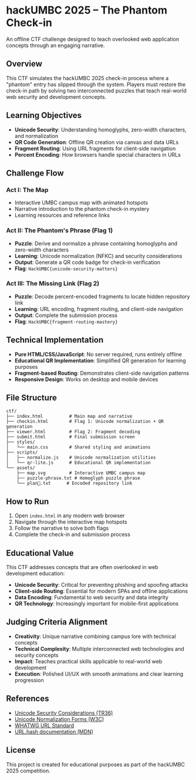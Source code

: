 # hackUMBC 2025 – The Phantom Check‑in

An offline CTF challenge designed to teach overlooked web application concepts through an engaging narrative.

## Overview

This CTF simulates the hackUMBC 2025 check-in process where a "phantom" entry has slipped through the system. Players must restore the check-in path by solving two interconnected puzzles that teach real-world web security and development concepts.

## Learning Objectives

- **Unicode Security**: Understanding homoglyphs, zero-width characters, and normalization
- **QR Code Generation**: Offline QR creation via canvas and data URLs
- **Fragment Routing**: Using URL fragments for client-side navigation
- **Percent Encoding**: How browsers handle special characters in URLs

## Challenge Flow

### Act I: The Map
- Interactive UMBC campus map with animated hotspots
- Narrative introduction to the phantom check-in mystery
- Learning resources and reference links

### Act II: The Phantom's Phrase (Flag 1)
- **Puzzle**: Derive and normalize a phrase containing homoglyphs and zero-width characters
- **Learning**: Unicode normalization (NFKC) and security considerations
- **Output**: Generate a QR code badge for check-in verification
- **Flag**: `HackUMBC{unicode-security-matters}`

### Act III: The Missing Link (Flag 2)
- **Puzzle**: Decode percent-encoded fragments to locate hidden repository link
- **Learning**: URL encoding, fragment routing, and client-side navigation
- **Output**: Complete the submission process
- **Flag**: `HackUMBC{fragment-routing-mastery}`

## Technical Implementation

- **Pure HTML/CSS/JavaScript**: No server required, runs entirely offline
- **Educational QR Implementation**: Simplified QR generation for learning purposes
- **Fragment-based Routing**: Demonstrates client-side navigation patterns
- **Responsive Design**: Works on desktop and mobile devices

## File Structure

```
ctf/
├── index.html          # Main map and narrative
├── checkin.html        # Flag 1: Unicode normalization + QR generation
├── viewer.html         # Flag 2: Fragment decoding
├── submit.html         # Final submission screen
├── styles/
│   └── main.css        # Shared styling and animations
├── scripts/
│   ├── normalize.js    # Unicode normalization utilities
│   └── qr-lite.js      # Educational QR implementation
└── assets/
    ├── map.svg         # Interactive UMBC campus map
    ├── puzzle-phrase.txt # Homoglyph puzzle phrase
    └── plan📝.txt      # Encoded repository link
```

## How to Run

1. Open `index.html` in any modern web browser
2. Navigate through the interactive map hotspots
3. Follow the narrative to solve both flags
4. Complete the check-in and submission process

## Educational Value

This CTF addresses concepts that are often overlooked in web development education:

- **Unicode Security**: Critical for preventing phishing and spoofing attacks
- **Client-side Routing**: Essential for modern SPAs and offline applications
- **Data Encoding**: Fundamental to web security and data integrity
- **QR Technology**: Increasingly important for mobile-first applications

## Judging Criteria Alignment

- **Creativity**: Unique narrative combining campus lore with technical concepts
- **Technical Complexity**: Multiple interconnected web technologies and security concepts
- **Impact**: Teaches practical skills applicable to real-world web development
- **Execution**: Polished UI/UX with smooth animations and clear learning progression

## References

- [Unicode Security Considerations (TR36)](https://unicode.org/reports/tr36/)
- [Unicode Normalization Forms (W3C)](https://www.w3.org/International/questions/qa-normalization)
- [WHATWG URL Standard](https://url.spec.whatwg.org/)
- [URL.hash documentation (MDN)](https://developer.mozilla.org/en-US/docs/Web/API/URL/hash)

## License

This project is created for educational purposes as part of the hackUMBC 2025 competition.
